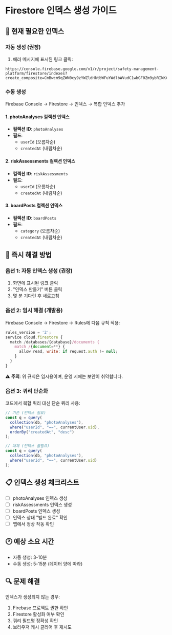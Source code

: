# Firestore 인덱스 생성 가이드

## 🚨 현재 필요한 인덱스

### 자동 생성 (권장)
1. 에러 메시지에 표시된 링크 클릭:
```
https://console.firebase.google.com/v1/r/project/safety-management-platform/firestore/indexes?create_composite=CmBwcm9qZWN0cy9zYWZldHktbWFuYWdlbWVudC1wbGF0Zm9ybRIkKAIQAhoGdXNlcklkIAEaC2NyZWF0ZWRBdCAC
```

### 수동 생성
Firebase Console → Firestore → 인덱스 → 복합 인덱스 추가

#### 1. photoAnalyses 컬렉션 인덱스
- **컬렉션 ID**: `photoAnalyses`
- **필드**:
  - `userId` (오름차순)
  - `createdAt` (내림차순)

#### 2. riskAssessments 컬렉션 인덱스
- **컬렉션 ID**: `riskAssessments`  
- **필드**:
  - `userId` (오름차순)
  - `createdAt` (내림차순)

#### 3. boardPosts 컬렉션 인덱스
- **컬렉션 ID**: `boardPosts`
- **필드**:
  - `category` (오름차순)
  - `createdAt` (내림차순)

## 🔧 즉시 해결 방법

### 옵션 1: 자동 인덱스 생성 (권장)
1. 화면에 표시된 링크 클릭
2. "인덱스 만들기" 버튼 클릭
3. 몇 분 기다린 후 새로고침

### 옵션 2: 임시 해결 (개발용)
Firebase Console → Firestore → Rules에 다음 규칙 적용:

```javascript
rules_version = '2';
service cloud.firestore {
  match /databases/{database}/documents {
    match /{document=**} {
      allow read, write: if request.auth != null;
    }
  }
}
```

⚠️ **주의**: 위 규칙은 임시용이며, 운영 시에는 보안이 취약합니다.

### 옵션 3: 쿼리 단순화
코드에서 복합 쿼리 대신 단순 쿼리 사용:

```typescript
// 기존 (인덱스 필요)
const q = query(
  collection(db, "photoAnalyses"),
  where("userId", "==", currentUser.uid),
  orderBy("createdAt", "desc")
);

// 대체 (인덱스 불필요)
const q = query(
  collection(db, "photoAnalyses"),
  where("userId", "==", currentUser.uid)
);
```

## 📋 인덱스 생성 체크리스트
- [ ] photoAnalyses 인덱스 생성
- [ ] riskAssessments 인덱스 생성  
- [ ] boardPosts 인덱스 생성
- [ ] 인덱스 상태 "빌드 완료" 확인
- [ ] 앱에서 정상 작동 확인

## 🕐 예상 소요 시간
- 자동 생성: 3-10분
- 수동 생성: 5-15분 (데이터 양에 따라)

## 🔍 문제 해결
인덱스가 생성되지 않는 경우:
1. Firebase 프로젝트 권한 확인
2. Firestore 활성화 여부 확인
3. 쿼리 필드명 정확성 확인
4. 브라우저 캐시 클리어 후 재시도 